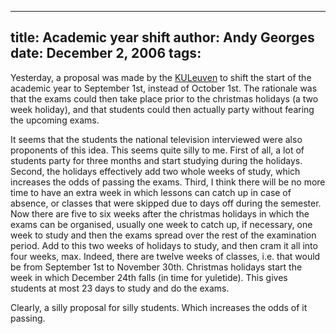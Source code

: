-----
title:  Academic year shift
author: Andy Georges
date: December 2, 2006
tags: 
-----







Yesterday, a proposal was made by the
[KULeuven](http://www.kuleuven.ac.be/) to shift the start of the
academic year to September 1st, instead of October 1st. The rationale
was that the exams could then take place prior to the christmas holidays
(a two week holiday), and that students could then actually party
without fearing the upcoming exams.


It seems that the students the national television interviewed were also
proponents of this idea. This seems quite silly to me. First of all, a
lot of students party for three months and start studying during the
holidays. Second, the holidays effectively add two whole weeks of study,
which increases the odds of passing the exams. Third, I think there will
be no more time to have an extra week in which lessons can catch up in
case of absence, or classes that were skipped due to days off during the
semester. Now there are five to six weeks after the christmas holidays
in which the exams can be organised, usually one week to catch up, if
necessary, one week to study and then the exams spread over the rest of
the examination period. Add to this two weeks of holidays to study, and
then cram it all into four weeks, max. Indeed, there are twelve weeks of
classes, i.e. that would be from September 1st to November 30th.
Christmas holidays start the week in which December 24th falls (in time
for yuletide). This gives students at most 23 days to study and do the
exams.


Clearly, a silly proposal for silly students. Which increases the odds
of it passing.




